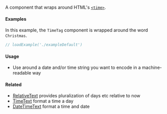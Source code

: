 A component that wraps around HTML's [`<time>`](https://developer.mozilla.org/en-US/docs/Web/HTML/Element/time).

#### Examples

In this example, the `TimeTag` component is wrapped around the word `Christmas`.

```jsx
// loadExample('./exampleDefault')
```

#### Usage

- Use around a date and/or time string you want to encode in a machine-readable way

#### Related

- [RelativeText](#!/RelativeText) provides pluralization of days etc relative to now
- [TimeText](#!/TimeText) format a time a day
- [DateTimeText](#!/DateTimeText) format a time and date
